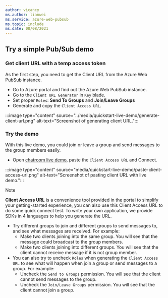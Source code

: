 ```yaml
---
author: vicancy
ms.author: lianwei
ms.service: azure-web-pubsub
ms.topic: include 
ms.date: 08/08/2021
---
```


## Try a simple Pub/Sub demo

### Get client URL with a temp access token

As the first step, you need to get the Client URL from the Azure Web PubSub instance. 

- Go to Azure portal and find out the Azure Web PubSub instance.
- Go to the `Client URL Generator` in `Key` blade. 
- Set proper `Roles`: **Send To Groups** and **Join/Leave Groups**
- Generate and copy the `Client Access URL`. 

:::image type="content" source="../media/quickstart-live-demo/generate-client-url.png" alt-text="Screenshot of generating client URL.":::

### Try the demo

With this live demo, you could join or leave a group and send messages to the group members easily. 

- Open [chatroom live demo](https://azure.github.io/azure-webpubsub/demos/clientpubsub.html), paste the `Client Access URL` and Connect. 

:::image type="content" source="media/quickstart-live-demo/paste-client-access-url.png" alt-text="Screenshot of pasting client URL with live demo.":::

> [!NOTE]
>  **Client Access URL** is a convenience tool provided in the portal to simplify your getting-started experience, you can also use this Client Access URL to do some quick connect test. To write your own application, we provide SDKs in 4 languages to help you generate the URL. 

- Try different groups to join and different groups to send messages to, and see what messages are received. For example:
    - Make two clients joining into the same group. You will see that the message could broadcast to the group members. 
    - Make two clients joining into different groups. You will see that the client cannot receive message if it is not group member. 
- You can also try to uncheck `Roles` when generating the `Client Access URL` to see what will happen when join a group or send messages to a group. For example:
    - Uncheck the `Send to Groups` permission. You will see that the client cannot send messages to the group. 
    - Uncheck the `Join/Leave Groups` permission. You will see that the client cannot join a group. 
